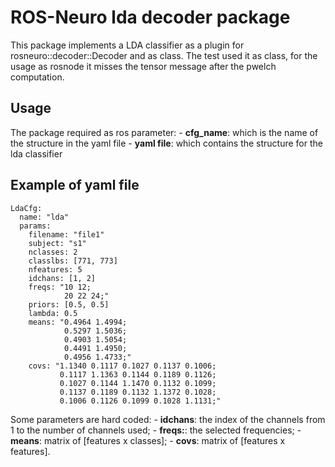 # ROS-Neuro lda decoder package

This package implements a LDA classifier as a plugin for rosneuro::decoder::Decoder and as class. The test used it as class, for the usage as rosnode it misses the tensor message after the pwelch computation.

## Usage
The package required as ros parameter:
    - **cfg_name**: which is the name of the structure in the yaml file
    - **yaml file**: which contains the structure for the lda classifier

## Example of yaml file
```
LdaCfg:
  name: "lda"
  params:
    filename: "file1"
    subject: "s1"
    nclasses: 2
    classlbs: [771, 773]
    nfeatures: 5
    idchans: [1, 2]
    freqs: "10 12;
            20 22 24;"
    priors: [0.5, 0.5]
    lambda: 0.5
    means: "0.4964 1.4994;
            0.5297 1.5036;
            0.4903 1.5054;
            0.4491 1.4950;
            0.4956 1.4733;" 
    covs: "1.1340 0.1117 0.1027 0.1137 0.1006;
           0.1117 1.1363 0.1144 0.1189 0.1126;
           0.1027 0.1144 1.1470 0.1132 0.1099;
           0.1137 0.1189 0.1132 1.1372 0.1028;
           0.1006 0.1126 0.1099 0.1028 1.1131;"
```

Some parameters are hard coded:
    - **idchans**: the index of the channels from 1 to the number of channels used;
    - **freqs:**: the selected frequencies;
    - **means**: matrix of [features x classes];
    - **covs**: matrix of [features x features]. 